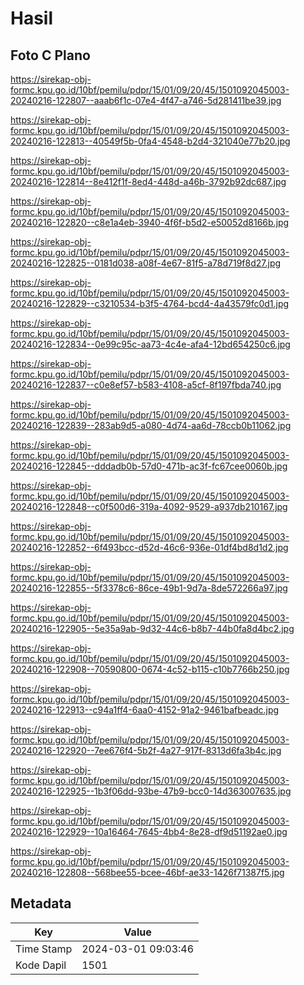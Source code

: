 # Hasil

## Foto C Plano

https://sirekap-obj-formc.kpu.go.id/10bf/pemilu/pdpr/15/01/09/20/45/1501092045003-20240216-122807--aaab6f1c-07e4-4f47-a746-5d281411be39.jpg

https://sirekap-obj-formc.kpu.go.id/10bf/pemilu/pdpr/15/01/09/20/45/1501092045003-20240216-122813--40549f5b-0fa4-4548-b2d4-321040e77b20.jpg

https://sirekap-obj-formc.kpu.go.id/10bf/pemilu/pdpr/15/01/09/20/45/1501092045003-20240216-122814--8e412f1f-8ed4-448d-a46b-3792b92dc687.jpg

https://sirekap-obj-formc.kpu.go.id/10bf/pemilu/pdpr/15/01/09/20/45/1501092045003-20240216-122820--c8e1a4eb-3940-4f6f-b5d2-e50052d8166b.jpg

https://sirekap-obj-formc.kpu.go.id/10bf/pemilu/pdpr/15/01/09/20/45/1501092045003-20240216-122825--0181d038-a08f-4e67-81f5-a78d719f8d27.jpg

https://sirekap-obj-formc.kpu.go.id/10bf/pemilu/pdpr/15/01/09/20/45/1501092045003-20240216-122829--c3210534-b3f5-4764-bcd4-4a43579fc0d1.jpg

https://sirekap-obj-formc.kpu.go.id/10bf/pemilu/pdpr/15/01/09/20/45/1501092045003-20240216-122834--0e99c95c-aa73-4c4e-afa4-12bd654250c6.jpg

https://sirekap-obj-formc.kpu.go.id/10bf/pemilu/pdpr/15/01/09/20/45/1501092045003-20240216-122837--c0e8ef57-b583-4108-a5cf-8f197fbda740.jpg

https://sirekap-obj-formc.kpu.go.id/10bf/pemilu/pdpr/15/01/09/20/45/1501092045003-20240216-122839--283ab9d5-a080-4d74-aa6d-78ccb0b11062.jpg

https://sirekap-obj-formc.kpu.go.id/10bf/pemilu/pdpr/15/01/09/20/45/1501092045003-20240216-122845--dddadb0b-57d0-471b-ac3f-fc67cee0060b.jpg

https://sirekap-obj-formc.kpu.go.id/10bf/pemilu/pdpr/15/01/09/20/45/1501092045003-20240216-122848--c0f500d6-319a-4092-9529-a937db210167.jpg

https://sirekap-obj-formc.kpu.go.id/10bf/pemilu/pdpr/15/01/09/20/45/1501092045003-20240216-122852--6f493bcc-d52d-46c6-936e-01df4bd8d1d2.jpg

https://sirekap-obj-formc.kpu.go.id/10bf/pemilu/pdpr/15/01/09/20/45/1501092045003-20240216-122855--5f3378c6-86ce-49b1-9d7a-8de572266a97.jpg

https://sirekap-obj-formc.kpu.go.id/10bf/pemilu/pdpr/15/01/09/20/45/1501092045003-20240216-122905--5e35a9ab-9d32-44c6-b8b7-44b0fa8d4bc2.jpg

https://sirekap-obj-formc.kpu.go.id/10bf/pemilu/pdpr/15/01/09/20/45/1501092045003-20240216-122908--70590800-0674-4c52-b115-c10b7766b250.jpg

https://sirekap-obj-formc.kpu.go.id/10bf/pemilu/pdpr/15/01/09/20/45/1501092045003-20240216-122913--c94a1ff4-6aa0-4152-91a2-9461bafbeadc.jpg

https://sirekap-obj-formc.kpu.go.id/10bf/pemilu/pdpr/15/01/09/20/45/1501092045003-20240216-122920--7ee676f4-5b2f-4a27-917f-8313d6fa3b4c.jpg

https://sirekap-obj-formc.kpu.go.id/10bf/pemilu/pdpr/15/01/09/20/45/1501092045003-20240216-122925--1b3f06dd-93be-47b9-bcc0-14d363007635.jpg

https://sirekap-obj-formc.kpu.go.id/10bf/pemilu/pdpr/15/01/09/20/45/1501092045003-20240216-122929--10a16464-7645-4bb4-8e28-df9d51192ae0.jpg

https://sirekap-obj-formc.kpu.go.id/10bf/pemilu/pdpr/15/01/09/20/45/1501092045003-20240216-122808--568bee55-bcee-46bf-ae33-1426f71387f5.jpg


## Metadata

| Key        | Value               |
| ---------- | ------------------- |
| Time Stamp | 2024-03-01 09:03:46 |
| Kode Dapil | 1501                |



